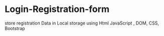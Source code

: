 # Login-Registration-form
store registration Data in Local storage using Html JavaScript , DOM, CSS, Bootstrap  
